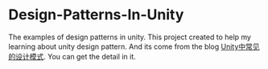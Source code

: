 # Design-Patterns-In-Unity
The examples of design patterns in unity.
This project created to help my learning about unity design pattern. 
And its come from the blog [Unity中常见的设计模式](https://blog.csdn.net/Asklyw/article/details/131081166).
You can get the detail in it.
